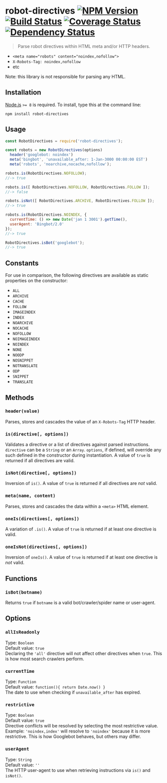 # robot-directives [![NPM Version][npm-image]][npm-url] [![Build Status][travis-image]][travis-url] [![Coverage Status][coveralls-image]][coveralls-url] [![Dependency Status][david-image]][david-url]

> Parse robot directives within HTML meta and/or HTTP headers.

* `<meta name="robots" content="noindex,nofollow">`
* `X-Robots-Tag: noindex,nofollow`
* etc

Note: this library is not responsible for parsing any HTML.


## Installation

[Node.js](http://nodejs.org/) `>= 8` is required. To install, type this at the command line:
```shell
npm install robot-directives
```

## Usage
```js
const RobotDirectives = require('robot-directives');

const robots = new RobotDirectives(options)
  header('googlebot: noindex')
  meta('bingbot', 'unavailable_after: 1-Jan-3000 00:00:00 EST')
  meta('robots', 'noarchive,nocache,nofollow');

robots.is(RobotDirectives.NOFOLLOW);
//-> true

robots.is([ RobotDirectives.NOFOLLOW, RobotDirectives.FOLLOW ]);
//-> false

robots.isNot([ RobotDirectives.ARCHIVE, RobotDirectives.FOLLOW ]);
//-> true

robots.is(RobotDirectives.NOINDEX, {
  currentTime: () => new Date('jan 1 3001').getTime(),
  userAgent: 'Bingbot/2.0'
});
//-> true

RobotDirectives.isBot('googlebot');
//-> true
```


## Constants
For use in comparison, the following directives are available as static properties on the constructor:
* `ALL`
* `ARCHIVE`
* `CACHE`
* `FOLLOW`
* `IMAGEINDEX`
* `INDEX`
* `NOARCHIVE`
* `NOCACHE`
* `NOFOLLOW`
* `NOIMAGEINDEX`
* `NOINDEX`
* `NONE`
* `NOODP`
* `NOSNIPPET`
* `NOTRANSLATE`
* `ODP`
* `SNIPPET`
* `TRANSLATE`


## Methods

### `header(value)`
Parses, stores and cascades the value of an `X-Robots-Tag` HTTP header.

### `is(directive[, options])`
Validates a directive or a list of directives against parsed instructions. `directive` can be a `String` or an `Array`. `options`, if defined, will override any such defined in the constructor during instantiation. A value of `true` is returned if all directives are valid.

### `isNot(directive[, options])`
Inversion of `is()`. A value of `true` is returned if all directives are *not* valid.

### `meta(name, content)`
Parses, stores and cascades the data within a `<meta>` HTML element.

### `oneIs(directives[, options])`
A variation of `.is()`. A value of `true` is returned if at least one directive is valid.

### `oneIsNot(directives[, options])`
Inversion of `oneIs()`. A value of `true` is returned if at least one directive is *not* valid.


## Functions

### `isBot(botname)`
Returns `true` if `botname` is a valid bot/crawler/spider name or user-agent.


## Options

### `allIsReadonly`
Type: `Boolean`  
Default value: `true`  
Declaring the `'all'` directive will not affect other directives when `true`. This is how most search crawlers perform.

### `currentTime`
Type: `Function`  
Default value: `function(){ return Date.now() }`  
The date to use when checking if `unavailable_after` has expired.

### `restrictive`
Type: `Boolean`  
Default value: `true`  
Directive conflicts will be resolved by selecting the most restrictive value. Example: `'noindex,index'` will resolve to `'noindex'` because it is more restrictive. This is how Googlebot behaves, but others may differ.

### `userAgent`
Type: `String`  
Default value: `''`  
The HTTP user-agent to use when retrieving instructions via `is()` and `isNot()`.


[npm-image]: https://img.shields.io/npm/v/robot-directives.svg
[npm-url]: https://npmjs.com/package/robot-directives
[travis-image]: https://img.shields.io/travis/stevenvachon/robot-directives.svg
[travis-url]: https://travis-ci.org/stevenvachon/robot-directives
[coveralls-image]: https://img.shields.io/coveralls/stevenvachon/robot-directives.svg
[coveralls-url]: https://coveralls.io/github/stevenvachon/robot-directives
[david-image]: https://img.shields.io/david/stevenvachon/robot-directives.svg
[david-url]: https://david-dm.org/stevenvachon/robot-directives
